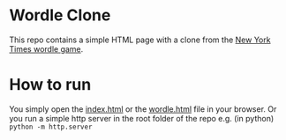 # Wordle Clone
This repo contains a simple HTML page with a clone from the [New York Times wordle game](https://www.nytimes.com/games/wordle/index.html).

# How to run
You simply open the [index.html](./index.html) or the [wordle.html](./wordle.html) file in your browser.
Or you run a simple http server in the root folder of the repo e.g. (in python) `python -m http.server`
